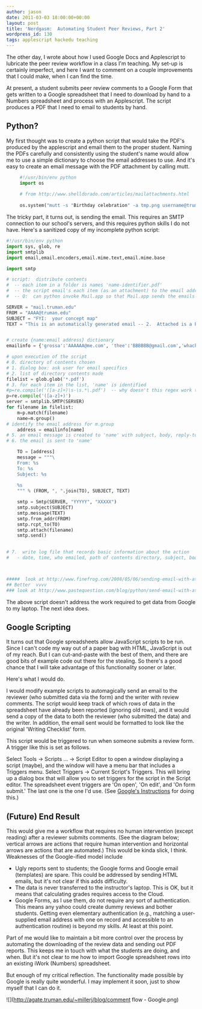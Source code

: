 ```yaml
---
author: jason
date: 2011-03-03 18:00:00+00:00
layout: post
title: 'Nerdgasm:  Automating Student Peer Reviews, Part 2'
wordpress_id: 130
tags: applescript hackedu teaching
---
```


The other day, I wrote about how I used Google Docs and Applescript to lubricate the peer review workflow in a class I'm teaching.  My set-up is certainly imperfect, and here I want to comment on a couple improvements that I could make, when I can find the time.

At present, a student submits peer review comments to a Google Form that gets written to a Google spreadsheet that I need to download by hand to a Numbers spreadsheet and process with an Applescript.  The script produces a PDF that I need to email to students by hand.<!-- more -->

## Python?

My first thought was to create a python script that would take the PDF's produced by the applescript and email them to the proper student.  Naming the PDFs carefully and consistently using the student's name would allow me to use a simple dictionary to choose the email addresses to use.  And it's easy to create an email message with the PDF attachment by calling mutt.
 
  
```python
     #!/usr/bin/env python
     import os
     
     # from http://www.shelldorado.com/articles/mailattachments.html
     
     os.system("mutt -s "Birthday celebration" -a tmp.png username@truman.edu < tmp.py")
```

The tricky part, it turns out, is sending the email.  This requires an SMTP connection to our school's servers, and this requires python skills I do not have.  Here's a sanitized copy of my incomplete python script:

```python
#!/usr/bin/env python
import sys, glob, re
import smtplib
import email,email.encoders,email.mime.text,email.mime.base

import smtp

# script:  distribute contents
#  -- each item in a folder is names 'name-identifier.pdf'
#  -- the script email's each item (as an attachment) to the email address associated with 'name'
#  -- Q:  can python invoke Mail.app so that Mail.app sends the emails out?

SERVER = "mail.truman.edu"
FROM = "AAAA@truman.edu"
SUBJECT = "FYI:  your concept map"
TEXT = "This is an automatically generated email -- 2.  Attached is a PDF of the work you turned in for the assignment to construct a concept map for the economic way of thinking."


# create {name:email address} dictionary
emailinfo = {'grossa':'AAAAAA@me.com', 'thee':'BBBBBB@gmail.com','whackson':'CCCCC@DDDDD.com'}

# upon execution of the script
# 0. directory of contents chosen
# 1. dialog box: ask user for email specifics
# 2. list of directory contents made
filelist = glob.glob('*.pdf')
# 3. for each item in the list, 'name' is identified
#p=re.compile('([a-z]+)\s-\s.*\.pdf')  -- why doesn't this regex work to pull out the first block of text?
p=re.compile('([a-z]+)')
server = smtplib.SMTP(SERVER)
for filename in filelist:
    m=p.match(filename)
    name=m.group()
# identify the email address for m.group
    address = emailinfo[name]
# 5. an email message is created to 'name' with subject, body, reply-to, etc. and with the item attached
# 6. the email is sent to 'name'

    TO = [address]
    message = """\
    From: %s
    To: %s
    Subject: %s
    
    %s
    """ % (FROM, ", ".join(TO), SUBJECT, TEXT)

    smtp = Smtp(SERVER, "YYYYY", "XXXXX")
    smtp.subject(SUBJECT)
    smtp.message(TEXT)
    smtp.from_addr(FROM)
    smtp.rcpt_to(TO)
    smtp.attach(filename)
    smtp.send()

        
# 7.  write log file that records basic information about the action
#   - date, time, who emailed, path of contents directory, subject, body, reply-to information, etc.



#####  look at http://www.finefrog.com/2008/05/06/sending-email-with-attachments-in-python/
## Better  vvvv
### look at http://www.pastequestion.com/blog/python/send-email-with-attachments-using-python.html
```

The above script doesn't address the work required to get data from Google to my laptop.  The next idea does.

## Google Scripting

It turns out that Google spreadsheets allow JavaScript scripts to be run.  Since I can't code my way out of a paper bag with HTML, JavaScript is out of my reach.  But I can cut-and-paste with the best of them, and there are good bits of example code out there for the stealing.  So there's a good chance that I will take advantage of this functionality sooner or later.

Here's what I would do.

I would modify example scripts to automagically send an email to the reviewer (who submitted data via the form) and the writer with review comments.  The script would keep track of which rows of data in the spreadsheet have already been reported (ignoring old rows), and it would send a copy of the data to both the reviewer (who submitted the data) and the writer.  In addition, the email sent would be formatted to look like the original 'Writing Checklist' form.

This script would be triggered to run when someone submits a review form.  A trigger like this is set as follows.

Select Tools -> Scripts … -> Script Editor to open a window displaying a script (maybe), and the window will have a menu bar that includes a Triggers menu.  Select Triggers -> Current Script's Triggers.  This will bring up a dialog box that will allow you to set triggers for the script in the Script editor.  The spreadsheet event triggers are 'On open', 'On edit', and 'On form submit.'  The last one is the one I'd use.  (See [Google's Instructions](http://code.google.com/googleapps/appsscript/guide_events.html#ActionTriggers) for doing this.)

## (Future) End Result

This would give me a workflow that requires no human intervention (except reading) after a reviewer submits comments.  (See the diagram below; vertical arrows are actions that require human intervention and horizontal arrows are actions that are automated.)  This would be kinda slick, I think.  Weaknesses of the  Google-ified model include

  * Ugly reports sent to students; the Google forms and Google email (templates) are spare.  This could be addressed by sending HTML emails, but it's not clear if this adds difficulty.
  * The data is never transferred to the instructor's laptop.  This is OK, but it means that calculating grades requires access to the Cloud.
  * Google Forms, as I use them, do not require any sort of authentication.  This means any yahoo could create dummy reviews and bother students.  Getting even elementary authentication (e.g., matching a user-supplied email address with one on record and accessible to an authentication routine) is beyond my skills.  At least at this point.

Part of me would like to maintain a bit more control over the process by automating the downloading of the review data and sending out PDF reports.  This keeps me in touch with what the students are doing, and when.  But it's not clear to me how to import Google spreadsheet rows into an existing iWork (Numbers) spreadsheet.

But enough of my critical reflection.  The functionality made possible by Google is really quite wonderful.  I may implement it soon, just to show myself that I can do it.

![](http://agate.truman.edu/~millerj/blog/comment flow - Google.png)
